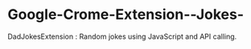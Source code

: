 # Google-Crome-Extension--Jokes-
DadJokesExtension : Random jokes using JavaScript and API calling.
